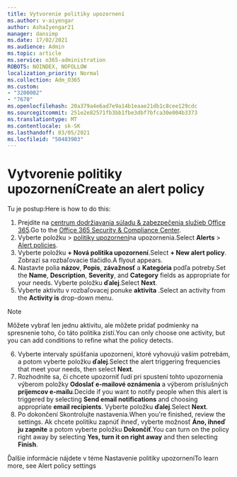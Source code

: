 ```yaml
---
title: Vytvorenie politiky upozornení
ms.author: v-aiyengar
author: AshaIyengar21
manager: dansimp
ms.date: 17/02/2021
ms.audience: Admin
ms.topic: article
ms.service: o365-administration
ROBOTS: NOINDEX, NOFOLLOW
localization_priority: Normal
ms.collection: Adm_O365
ms.custom:
- "3200002"
- "7670"
ms.openlocfilehash: 20a379a4e6ad7e9a14b1eaae21db1c8cee129cdc
ms.sourcegitcommit: 251e2e82571fb3bb1fbe3dbf7bfca30e004b3373
ms.translationtype: MT
ms.contentlocale: sk-SK
ms.lasthandoff: 03/05/2021
ms.locfileid: "50483903"
---
```

# <a name="create-an-alert-policy"></a><span data-ttu-id="97f04-102">Vytvorenie politiky upozornení</span><span class="sxs-lookup"><span data-stu-id="97f04-102">Create an alert policy</span></span>

<span data-ttu-id="97f04-103">Tu je postup:</span><span class="sxs-lookup"><span data-stu-id="97f04-103">Here is how to do this:</span></span>

1. <span data-ttu-id="97f04-104">Prejdite na [centrum dodržiavania súladu & zabezpečenia služieb Office 365](https://go.microsoft.com/fwlink/p/?linkid=2077143).</span><span class="sxs-lookup"><span data-stu-id="97f04-104">Go to the [Office 365 Security & Compliance Center](https://go.microsoft.com/fwlink/p/?linkid=2077143).</span></span>
1. <span data-ttu-id="97f04-105">Vyberte položku  >  [politiky upozornení](https://go.microsoft.com/fwlink/?linkid=2103208)na upozornenia.</span><span class="sxs-lookup"><span data-stu-id="97f04-105">Select **Alerts** > [Alert policies](https://go.microsoft.com/fwlink/?linkid=2103208).</span></span>
1. <span data-ttu-id="97f04-106">Vyberte položku **+ Nová politika upozornení**.</span><span class="sxs-lookup"><span data-stu-id="97f04-106">Select **+ New alert policy**.</span></span> <span data-ttu-id="97f04-107">Zobrazí sa rozbaľovacie tlačidlo.</span><span class="sxs-lookup"><span data-stu-id="97f04-107">A flyout appears.</span></span>
1. <span data-ttu-id="97f04-108">Nastavte polia **názov**, **Popis**, **závažnosť** a **Kategória** podľa potreby.</span><span class="sxs-lookup"><span data-stu-id="97f04-108">Set the **Name**, **Description**, **Severity**, and **Category** fields as appropriate for your needs.</span></span> <span data-ttu-id="97f04-109">Vyberte položku **ďalej**.</span><span class="sxs-lookup"><span data-stu-id="97f04-109">Select **Next**.</span></span>
1. <span data-ttu-id="97f04-110">Vyberte aktivitu v rozbaľovacej ponuke **aktivita** .</span><span class="sxs-lookup"><span data-stu-id="97f04-110">Select an activity from the **Activity is** drop-down menu.</span></span>
> [!NOTE]
>  <span data-ttu-id="97f04-111">Môžete vybrať len jednu aktivitu, ale môžete pridať podmienky na spresnenie toho, čo táto politika zistí.</span><span class="sxs-lookup"><span data-stu-id="97f04-111">You can only choose one activity, but you can add conditions to refine what the policy detects.</span></span>
6. <span data-ttu-id="97f04-112">Vyberte intervaly spúšťania upozornení, ktoré vyhovujú vašim potrebám, a potom vyberte položku **ďalej**.</span><span class="sxs-lookup"><span data-stu-id="97f04-112">Select the alert triggering frequencies that meet your needs, then select **Next**.</span></span>
7. <span data-ttu-id="97f04-113">Rozhodnite sa, či chcete upozorniť ľudí pri spustení tohto upozornenia výberom položky **Odoslať e-mailové oznámenia** a výberom príslušných **príjemcov e-mailu**.</span><span class="sxs-lookup"><span data-stu-id="97f04-113">Decide if you want to notify people when this alert is triggered by selecting **Send email notifications** and choosing appropriate **email recipients**.</span></span> <span data-ttu-id="97f04-114">Vyberte položku **ďalej**.</span><span class="sxs-lookup"><span data-stu-id="97f04-114">Select **Next**.</span></span>
8. <span data-ttu-id="97f04-115">Po dokončení Skontrolujte nastavenia.</span><span class="sxs-lookup"><span data-stu-id="97f04-115">When you're finished, review the settings.</span></span> <span data-ttu-id="97f04-116">Ak chcete politiku zapnúť ihneď, vyberte možnosť **Áno, ihneď ju zapnite** a potom vyberte položku **Dokončiť**.</span><span class="sxs-lookup"><span data-stu-id="97f04-116">You can turn on the policy right away by selecting **Yes, turn it on right away** and then selecting **Finish**.</span></span>

<span data-ttu-id="97f04-117">Ďalšie informácie nájdete v téme Nastavenie politiky upozornení</span><span class="sxs-lookup"><span data-stu-id="97f04-117">To learn more, see Alert policy settings</span></span>

